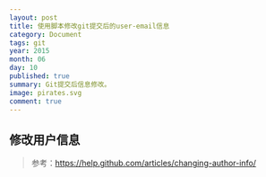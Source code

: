 ```yaml
---
layout: post
title: 使用脚本修改git提交后的user-email信息
category: Document
tags: git
year: 2015
month: 06
day: 10
published: true
summary: Git提交后信息修改。
image: pirates.svg
comment: true
---
```


## 修改用户信息



> 参考：https://help.github.com/articles/changing-author-info/